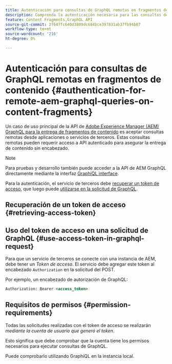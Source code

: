 ```yaml
---
title: Autenticación para consultas de GraphQL remotas en fragmentos de contenido
description: Comprenda la autenticación necesaria para las consultas de Remote AEM GraphQL a fin de proteger la entrega de contenido sin encabezado.
feature: Content Fragments,GraphQL API
source-git-commit: 2f647fc640d3809dc684bce397831ab37fb94b07
workflow-type: tm+mt
source-wordcount: '216'
ht-degree: 0%

---
```


# Autenticación para consultas de GraphQL remotas en fragmentos de contenido {#authentication-for-remote-aem-graphql-queries-on-content-fragments}

Un caso de uso principal de la API de [Adobe Experience Manager (AEM) GraphQL para la entrega de fragmentos de contenido](/help/assets/content-fragments/graphql-api-content-fragments.md) es aceptar consultas remotas desde aplicaciones o servicios de terceros. Estas consultas remotas pueden requerir acceso a API autenticado para asegurar la entrega de contenido sin encabezado.

>[!NOTE]
>
>Para pruebas y desarrollo también puede acceder a la API de AEM GraphQL directamente mediante la interfaz [GraphiQL interface](/help/assets/content-fragments/graphql-api-content-fragments.md#graphiql-interface).

Para la autenticación, el servicio de terceros debe [recuperar un token de acceso](#retrieving-access-token), que luego puede [utilizarse en la solicitud de GraphQL](#use-access-token-in-graphql-request).

## Recuperación de un token de acceso {#retrieving-access-token}

<!-- 6.5.10.0 - does this page need to be migrated? -->

<!--
See [Generating Access Tokens for Server Side APIs](/help/sites-developing/generating-access-tokens-for-server-side-apis.md) for full details.
-->

## Uso del token de acceso en una solicitud de GraphQL {#use-access-token-in-graphql-request}

Para que un servicio de terceros se conecte con una instancia de AEM, debe tener un *Token de acceso*. El servicio debe agregar este token al encabezado `Authorization` en la solicitud del POST.

Por ejemplo, un encabezado de autorización de GraphQL:

```xml
Authorization: Bearer <access_token>
```

## Requisitos de permisos {#permission-requirements}

Todas las solicitudes realizadas con el token de acceso se realizarán *mediante la cuenta de usuario que generó el token*.

Esto significa que debe comprobar que la cuenta tiene los permisos necesarios para ejecutar consultas de GraphQL.

Puede comprobarlo utilizando GraphiQL en la instancia local.
